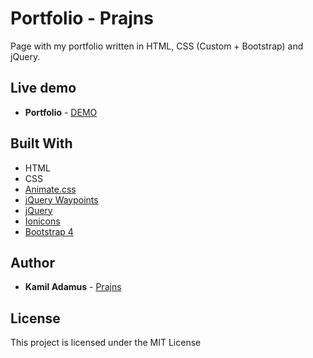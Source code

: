 # Portfolio - Prajns

Page with my portfolio written in HTML, CSS (Custom + Bootstrap) and jQuery. 

## Live demo
* **Portfolio** - [DEMO](https://prajns.github.io/)

## Built With

* HTML
* CSS
* [Animate.css](https://daneden.github.io/animate.css/)
* [jQuery Waypoints](http://imakewebthings.com/waypoints/)
* [jQuery](https://jquery.com/)
* [Ionicons](https://ionicons.com/)
* [Bootstrap 4](https://getbootstrap.com/)

## Author

* **Kamil Adamus** - [Prajns](https://github.com/prajns)

## License

This project is licensed under the MIT License